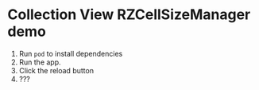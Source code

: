 # Collection View RZCellSizeManager demo

1. Run `pod` to install dependencies
2. Run the app.
3. Click the reload button
4. ???

